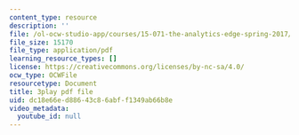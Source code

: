 ```yaml
---
content_type: resource
description: ''
file: /ol-ocw-studio-app/courses/15-071-the-analytics-edge-spring-2017/dc18e66ed88643c86abff1349ab66b8e_j1d4_wrUEVs.pdf
file_size: 15170
file_type: application/pdf
learning_resource_types: []
license: https://creativecommons.org/licenses/by-nc-sa/4.0/
ocw_type: OCWFile
resourcetype: Document
title: 3play pdf file
uid: dc18e66e-d886-43c8-6abf-f1349ab66b8e
video_metadata:
  youtube_id: null
---
```

